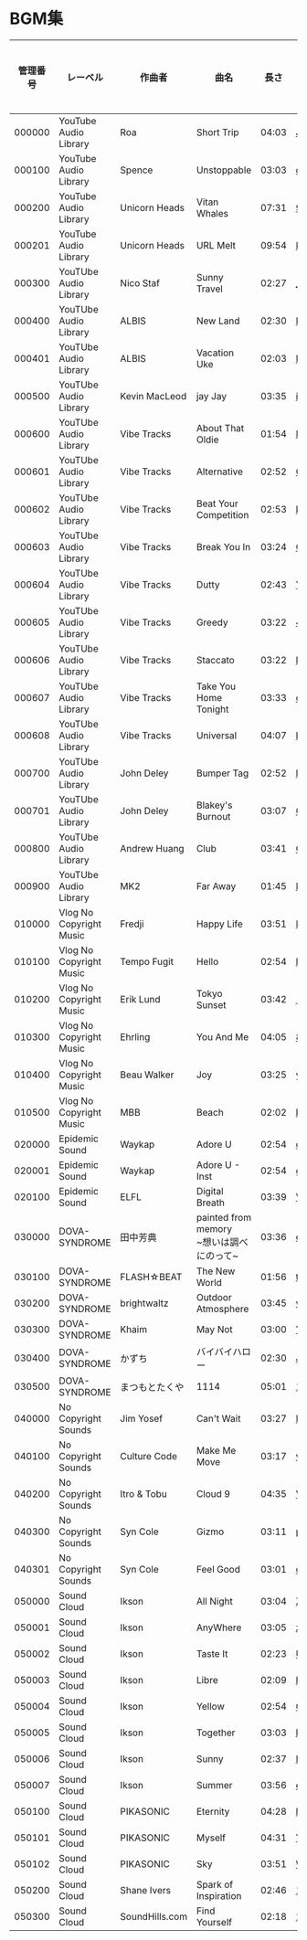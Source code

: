 # BGM集

| 管理番号 | レーベル | 作曲者 | 曲名 | 長さ | YouTube リンク | ライセンス |
|----|----|----|----|----|----|----|
| 000000 | YouTube Audio Library | Roa | Short Trip | 04:03 | [J4x_Gj4LoCU](https://www.youtube.com/watch?v=J4x_Gj4LoCU) |  |
| 000100 | YouTube Audio Library | Spence | Unstoppable | 03:03 | [qNny1NW80Jo](https://www.youtube.com/watch?v=qNny1NW80Jo) |  |
| 000200 | YouTube Audio Library | Unicorn Heads | Vitan Whales | 07:31 | [9Gbzk-cA4sE](https://www.youtube.com/watch?v=9Gbzk-cA4sE) |  |
| 000201 | YouTube Audio Library | Unicorn Heads | URL Melt | 09:54 | [NjkOkkDMZBE](https://www.youtube.com/watch?v=NjkOkkDMZBE) |  |
| 000300 | YouTUbe Audio Library | Nico Staf | Sunny Travel | 02:27 | [\_kYsndcUeUk](https://www.youtube.com/watch?v=_kYsndcUeUk) |  |
| 000400 | YouTUbe Audio Library | ALBIS | New Land | 02:30 | [FHBbIjjOnsY](https://www.youtube.com/watch?v=FHBbIjjOnsY) |  |
| 000401 | YouTUbe Audio Library | ALBIS | Vacation Uke | 02:03 | [LHWFPWK-f4I](https://www.youtube.com/watch?v=FHBbIjjOnsY) |  |
| 000500 | YouTUbe Audio Library | Kevin MacLeod | jay Jay | 03:35 | [ixy_feo-L3k](https://www.youtube.com/watch?v=ixy_feo-L3k) |  |
| 000600 | YouTUbe Audio Library | Vibe Tracks | About That Oldie | 01:54 | [FqQJKeti-TE](https://www.youtube.com/watch?v=FqQJKeti-TE) |  |
| 000601 | YouTUbe Audio Library | Vibe Tracks | Alternative | 02:52 | [0eHo9lev7Ok](https://www.youtube.com/watch?v=0eHo9lev7Ok) |  |
| 000602 | YouTUbe Audio Library | Vibe Tracks | Beat Your Competition | 02:53 | [bll5zsOGNKA](https://www.youtube.com/watch?v=bll5zsOGNKA) |  |
| 000603 | YouTUbe Audio Library | Vibe Tracks | Break You In | 03:24 | [CGd3zq_yio8](https://www.youtube.com/watch?v=CGd3zq_yio8) |  |
| 000604 | YouTUbe Audio Library | Vibe Tracks | Dutty | 02:43 | [YeHqPHl1114](https://www.youtube.com/watch?v=YeHqPHl1114) |  |
| 000605 | YouTUbe Audio Library | Vibe Tracks | Greedy | 03:22 | [4p91vgd8tmU](https://www.youtube.com/watch?v=4p91vgd8tmU) |  |
| 000606 | YouTUbe Audio Library | Vibe Tracks | Staccato | 03:22 | [hTeJx-S0QQk](https://www.youtube.com/watch?v=hTeJx-S0QQk) |  |
| 000607 | YouTUbe Audio Library | Vibe Tracks | Take You Home Tonight | 03:33 | [csxS_4NGgpA](https://www.youtube.com/watch?v=csxS_4NGgpA) |  |
| 000608 | YouTUbe Audio Library | Vibe Tracks | Universal | 04:07 | [b56V-KyT9XM](https://www.youtube.com/watch?v=b56V-KyT9XM) |  |
| 000700 | YouTUbe Audio Library | John Deley | Bumper Tag | 02:52 | [lnGhMo5ZQvA](https://www.youtube.com/watch?v=lnGhMo5ZQvA) |  |
| 000701 | YouTUbe Audio Library | John Deley | Blakey's Burnout | 03:07 | [0OqWEd_tr3o](https://www.youtube.com/watch?v=0OqWEd_tr3o) |  |
| 000800 | YouTUbe Audio Library | Andrew Huang | Club | 03:41 | [GLSxpegS0MI](https://www.youtube.com/watch?v=GLSxpegS0MI) |  |
| 000900 | YouTUbe Audio Library | MK2 | Far Away | 01:45 | [Krw642HTCgw](https://www.youtube.com/watch?v=Krw642HTCgw) |  |
| 010000 | Vlog No Copyright Music | Fredji | Happy Life | 03:51 | [KzQiRABVARk](https://www.youtube.com/watch?v=KzQiRABVARk) |  |
| 010100 | Vlog No Copyright Music | Tempo Fugit | Hello | 02:54 | [kD83YwiGCGI](https://www.youtube.com/watch?v=kD83YwiGCGI) |  |
| 010200 | Vlog No Copyright Music | Erik Lund | Tokyo Sunset | 03:42 | [-jpnNRB5eTU](https://www.youtube.com/watch?v=-jpnNRB5eTU) |  |
| 010300 | Vlog No Copyright Music | Ehrling | You And Me | 04:05 | [8HJSl7AiJNg](https://www.youtube.com/watch?v=8HJSl7AiJNg) |  |
| 010400 | Vlog No Copyright Music | Beau Walker | Joy | 03:25 | [yTsOk3jWeLs](https://www.youtube.com/watch?v=yTsOk3jWeLs) |  |
| 010500 | Vlog No Copyright Music | MBB | Beach | 02:02 | [bfjxyOtpvlA](https://www.youtube.com/watch?v=bfjxyOtpvlA) |  |
| 020000 | Epidemic Sound | Waykap | Adore U | 02:54 | [dztzqxgaUD0](https://www.youtube.com/watch?v=dztzqxgaUD0) |  |
| 020001 | Epidemic Sound | Waykap | Adore U - Inst | 02:54 | [gRblqiRda0M](https://www.youtube.com/watch?v=gRblqiRda0M) |  |
| 020100 | Epidemic Sound | ELFL | Digital Breath | 03:39 | [V4oGVE99VJk](https://www.youtube.com/watch?v=V4oGVE99VJk) |  |
| 030000 | DOVA-SYNDROME | 田中芳典 | painted from memory<br>\~想いは調べにのって\~ | 03:36 | [q7li_BpCxKA](https://www.youtube.com/watch?v=q7li_BpCxKA) |  |
| 030100 | DOVA-SYNDROME | FLASH☆BEAT | The New World | 01:56 | [toCHE9oxtIk](https://www.youtube.com/watch?v=toCHE9oxtIk) |  |
| 030200 | DOVA-SYNDROME | brightwaltz | Outdoor Atmosphere | 03:45 | [vZfld2zTb0U](https://www.youtube.com/watch?v=vZfld2zTb0U) |  |
| 030300 | DOVA-SYNDROME | Khaim | May Not | 03:00 | [Y-yjzyPsu0I](https://www.youtube.com/watch?v=Y-yjzyPsu0I) |  |
| 030400 | DOVA-SYNDROME | かずち | バイバイハロー | 02:30 | [J120uD-rcnQ](https://www.youtube.com/watch?v=J120uD-rcnQ) |  |
| 030500 | DOVA-SYNDROME | まつもとたくや | 1114 | 05:01 | [1EUsMfA1jik](https://www.youtube.com/watch?v=1EUsMfA1jik) |  |
| 040000 | No Copyright Sounds | Jim Yosef | Can't Wait | 03:27 | [MqUCDzom5Xw](https://www.youtube.com/watch?v=MqUCDzom5Xw) |  |
| 040100 | No Copyright Sounds | Culture Code | Make Me Move | 03:17 | [vBGiFtb8Rpw](https://www.youtube.com/watch?v=vBGiFtb8Rpw) |  |
| 040200 | No Copyright Sounds | Itro & Tobu | Cloud 9 | 04:35 | [VtKbiyyVZks](https://www.youtube.com/watch?v=VtKbiyyVZks) |  |
| 040300 | No Copyright Sounds | Syn Cole | Gizmo | 03:11 | [pZzSq8WfsKo](https://www.youtube.com/watch?v=pZzSq8WfsKo) |  |
| 040301 | No Copyright Sounds | Syn Cole | Feel Good | 03:01 | [q1ULJ92aldE](https://www.youtube.com/watch?v=q1ULJ92aldE) |  |
| 050000 | Sound Cloud | Ikson | All Night | 03:04 | [ZBA7ZWy0reg](https://www.youtube.com/watch?v=ZBA7ZWy0reg) |  |
| 050001 | Sound Cloud | Ikson | AnyWhere | 03:05 | [zwPhqU29rWQ](https://www.youtube.com/watch?v=zwPhqU29rWQ) |  |
| 050002 | Sound Cloud | Ikson | Taste It | 02:23 | [U7gYY7MFoVY](https://www.youtube.com/watch?v=U7gYY7MFoVY) |  |
| 050003 | Sound Cloud | Ikson | Libre | 02:09 | [hY9--4HrKRI](https://www.youtube.com/watch?v=hY9--4HrKRI) |  |
| 050004 | Sound Cloud | Ikson | Yellow | 02:54 | [QuueV3_BZKM](https://www.youtube.com/watch?v=QuueV3_BZKM) |  |
| 050005 | Sound Cloud | Ikson | Together | 03:03 | [hrNX6MxcEOg](https://www.youtube.com/watch?v=hrNX6MxcEOg) |  |
| 050006 | Sound Cloud | Ikson | Sunny | 02:37 | [EbywYGogH6A](https://www.youtube.com/watch?v=EbywYGogH6A) |  |
| 050007 | Sound Cloud | Ikson | Summer | 03:56 | [ediBvHnY8S0](https://www.youtube.com/watch?v=ediBvHnY8S0) |  |
| 050100 | Sound Cloud | PIKASONIC | Eternity | 04:28 | [hyEgTVRV_ag](https://www.youtube.com/watch?v=hyEgTVRV_ag) |  |
| 050101 | Sound Cloud | PIKASONIC | Myself | 04:31 | [Y1pYpEFCIxY](https://www.youtube.com/watch?v=Y1pYpEFCIxY) |  |
| 050102 | Sound Cloud | PIKASONIC | Sky | 03:51 | [WOYZ1uvXxhw](https://www.youtube.com/watch?v=WOYZ1uvXxhw) |  |
| 050200 | Sound Cloud | Shane Ivers | Spark of Inspiration | 02:46 | [1fqWEfdmQqI](https://www.youtube.com/watch?v=1fqWEfdmQqI) |  |
| 050300 | Sound Cloud | SoundHills.com | Find Yourself | 02:18 | [1sKa0f_xttc](https://www.youtube.com/watch?v=1sKa0f_xttc) |  |

